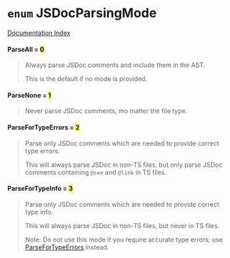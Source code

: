 # `enum` JSDocParsingMode

[Documentation Index](../README.md)

#### ParseAll = <mark>0</mark>

> Always parse JSDoc comments and include them in the AST.
> 
> This is the default if no mode is provided.



#### ParseNone = <mark>1</mark>

> Never parse JSDoc comments, mo matter the file type.



#### ParseForTypeErrors = <mark>2</mark>

> Parse only JSDoc comments which are needed to provide correct type errors.
> 
> This will always parse JSDoc in non-TS files, but only parse JSDoc comments
> containing `@see` and `@link` in TS files.



#### ParseForTypeInfo = <mark>3</mark>

> Parse only JSDoc comments which are needed to provide correct type info.
> 
> This will always parse JSDoc in non-TS files, but never in TS files.
> 
> Note: Do not use this mode if you require accurate type errors; use [ParseForTypeErrors](../enum.JSDocParsingMode/README.md#parsefortypeerrors--2) instead.



